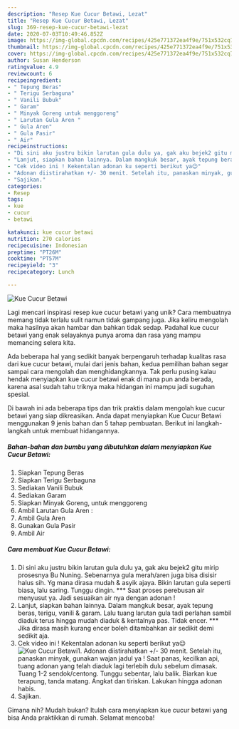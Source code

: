 ```yaml
---
description: "Resep Kue Cucur Betawi, Lezat"
title: "Resep Kue Cucur Betawi, Lezat"
slug: 369-resep-kue-cucur-betawi-lezat
date: 2020-07-03T10:49:46.852Z
image: https://img-global.cpcdn.com/recipes/425e771372ea4f9e/751x532cq70/kue-cucur-betawi-foto-resep-utama.jpg
thumbnail: https://img-global.cpcdn.com/recipes/425e771372ea4f9e/751x532cq70/kue-cucur-betawi-foto-resep-utama.jpg
cover: https://img-global.cpcdn.com/recipes/425e771372ea4f9e/751x532cq70/kue-cucur-betawi-foto-resep-utama.jpg
author: Susan Henderson
ratingvalue: 4.9
reviewcount: 6
recipeingredient:
- " Tepung Beras"
- " Terigu Serbaguna"
- " Vanili Bubuk"
- " Garam"
- " Minyak Goreng untuk menggoreng"
- " Larutan Gula Aren "
- " Gula Aren"
- " Gula Pasir"
- " Air"
recipeinstructions:
- "Di sini aku justru bikin larutan gula dulu ya, gak aku bejek2 gitu mirip prosesnya Bu Nuning. Sebenarnya gula merah/aren juga bisa disisir halus sih. Yg mana dirasa mudah &amp; asyik ajaya. Bikin larutan gula seperti biasa, lalu saring. Tunggu dingin. *** Saat proses perebusan air menyusut ya. Jadi sesuaikan air nya dengan adonan !"
- "Lanjut, siapkan bahan lainnya. Dalam mangkuk besar, ayak tepung beras, terigu, vanili &amp; garam. Lalu tuang larutan gula tadi perlahan sambil diaduk terus hingga mudah diaduk &amp; kentalnya pas. Tidak encer. *** Jika dirasa masih kurang encer boleh ditambahkan air sedikit demi sedikit aja."
- "Cek video ini ! Kekentalan adonan ku seperti berikut ya😉"
- "Adonan diistirahatkan +/- 30 menit. Setelah itu, panaskan minyak, gunakan wajan jadul ya ! Saat panas, kecilkan api, tuang adonan yang telah diaduk lagi terlebih dulu sebelum dimasak. Tuang 1-2 sendok/centong. Tunggu sebentar, lalu balik. Biarkan kue terapung, tanda matang. Angkat dan tiriskan. Lakukan hingga adonan habis."
- "Sajikan."
categories:
- Resep
tags:
- kue
- cucur
- betawi

katakunci: kue cucur betawi 
nutrition: 270 calories
recipecuisine: Indonesian
preptime: "PT26M"
cooktime: "PT57M"
recipeyield: "3"
recipecategory: Lunch

---
```



![Kue Cucur Betawi](https://img-global.cpcdn.com/recipes/425e771372ea4f9e/751x532cq70/kue-cucur-betawi-foto-resep-utama.jpg)

Lagi mencari inspirasi resep kue cucur betawi yang unik? Cara membuatnya memang tidak terlalu sulit namun tidak gampang juga. Jika keliru mengolah maka hasilnya akan hambar dan bahkan tidak sedap. Padahal kue cucur betawi yang enak selayaknya punya aroma dan rasa yang mampu memancing selera kita.



Ada beberapa hal yang sedikit banyak berpengaruh terhadap kualitas rasa dari kue cucur betawi, mulai dari jenis bahan, kedua pemilihan bahan segar sampai cara mengolah dan menghidangkannya. Tak perlu pusing kalau hendak menyiapkan kue cucur betawi enak di mana pun anda berada, karena asal sudah tahu triknya maka hidangan ini mampu jadi suguhan spesial.


Di bawah ini ada beberapa tips dan trik praktis dalam mengolah kue cucur betawi yang siap dikreasikan. Anda dapat menyiapkan Kue Cucur Betawi menggunakan 9 jenis bahan dan 5 tahap pembuatan. Berikut ini langkah-langkah untuk membuat hidangannya.

<!--inarticleads1-->

##### Bahan-bahan dan bumbu yang dibutuhkan dalam menyiapkan Kue Cucur Betawi:

1. Siapkan  Tepung Beras
1. Siapkan  Terigu Serbaguna
1. Sediakan  Vanili Bubuk
1. Sediakan  Garam
1. Siapkan  Minyak Goreng, untuk menggoreng
1. Ambil  Larutan Gula Aren :
1. Ambil  Gula Aren
1. Gunakan  Gula Pasir
1. Ambil  Air




<!--inarticleads2-->

##### Cara membuat Kue Cucur Betawi:

1. Di sini aku justru bikin larutan gula dulu ya, gak aku bejek2 gitu mirip prosesnya Bu Nuning. Sebenarnya gula merah/aren juga bisa disisir halus sih. Yg mana dirasa mudah &amp; asyik ajaya. Bikin larutan gula seperti biasa, lalu saring. Tunggu dingin. *** Saat proses perebusan air menyusut ya. Jadi sesuaikan air nya dengan adonan !
1. Lanjut, siapkan bahan lainnya. Dalam mangkuk besar, ayak tepung beras, terigu, vanili &amp; garam. Lalu tuang larutan gula tadi perlahan sambil diaduk terus hingga mudah diaduk &amp; kentalnya pas. Tidak encer. *** Jika dirasa masih kurang encer boleh ditambahkan air sedikit demi sedikit aja.
1. Cek video ini ! Kekentalan adonan ku seperti berikut ya😉
<img src="//assets-global.cpcdn.com/assets/icons/button_play-2c75c40dde080a61004c1f40b05d8f140eaff45d7e9e6481dc71c63d2e7c4909.png" alt="Kue Cucur Betawi">1. Adonan diistirahatkan +/- 30 menit. Setelah itu, panaskan minyak, gunakan wajan jadul ya ! Saat panas, kecilkan api, tuang adonan yang telah diaduk lagi terlebih dulu sebelum dimasak. Tuang 1-2 sendok/centong. Tunggu sebentar, lalu balik. Biarkan kue terapung, tanda matang. Angkat dan tiriskan. Lakukan hingga adonan habis.
1. Sajikan.




Gimana nih? Mudah bukan? Itulah cara menyiapkan kue cucur betawi yang bisa Anda praktikkan di rumah. Selamat mencoba!
